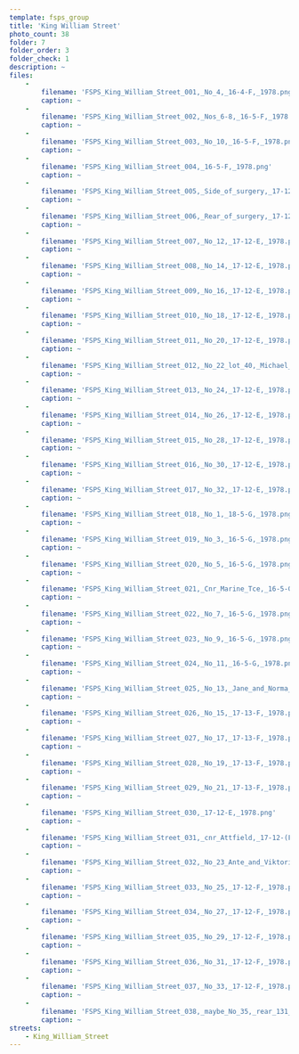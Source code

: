 ```yaml
---
template: fsps_group
title: 'King William Street'
photo_count: 38
folder: 7
folder_order: 3
folder_check: 1
description: ~
files:
    -
        filename: 'FSPS_King_William_Street_001,_No_4,_16-4-F,_1978.png'
        caption: ~
    -
        filename: 'FSPS_King_William_Street_002,_Nos_6-8,_16-5-F,_1978.png'
        caption: ~
    -
        filename: 'FSPS_King_William_Street_003,_No_10,_16-5-F,_1978.png'
        caption: ~
    -
        filename: 'FSPS_King_William_Street_004,_16-5-F,_1978.png'
        caption: ~
    -
        filename: 'FSPS_King_William_Street_005,_Side_of_surgery,_17-12-E,_1978.png'
        caption: ~
    -
        filename: 'FSPS_King_William_Street_006,_Rear_of_surgery,_17-12-E,_1978.png'
        caption: ~
    -
        filename: 'FSPS_King_William_Street_007,_No_12,_17-12-E,_1978.png'
        caption: ~
    -
        filename: 'FSPS_King_William_Street_008,_No_14,_17-12-E,_1978.png'
        caption: ~
    -
        filename: 'FSPS_King_William_Street_009,_No_16,_17-12-E,_1978.png'
        caption: ~
    -
        filename: 'FSPS_King_William_Street_010,_No_18,_17-12-E,_1978.png'
        caption: ~
    -
        filename: 'FSPS_King_William_Street_011,_No_20,_17-12-E,_1978.png'
        caption: ~
    -
        filename: 'FSPS_King_William_Street_012,_No_22_lot_40,_Michael_Naidos,_17-12-E,_1978.png'
        caption: ~
    -
        filename: 'FSPS_King_William_Street_013,_No_24,_17-12-E,_1978.png'
        caption: ~
    -
        filename: 'FSPS_King_William_Street_014,_No_26,_17-12-E,_1978.png'
        caption: ~
    -
        filename: 'FSPS_King_William_Street_015,_No_28,_17-12-E,_1978.png'
        caption: ~
    -
        filename: 'FSPS_King_William_Street_016,_No_30,_17-12-E,_1978.png'
        caption: ~
    -
        filename: 'FSPS_King_William_Street_017,_No_32,_17-12-E,_1978.png'
        caption: ~
    -
        filename: 'FSPS_King_William_Street_018,_No_1,_18-5-G,_1978.png'
        caption: ~
    -
        filename: 'FSPS_King_William_Street_019,_No_3,_16-5-G,_1978.png'
        caption: ~
    -
        filename: 'FSPS_King_William_Street_020,_No_5,_16-5-G,_1978.png'
        caption: ~
    -
        filename: 'FSPS_King_William_Street_021,_Cnr_Marine_Tce,_16-5-G,_1978.png'
        caption: ~
    -
        filename: 'FSPS_King_William_Street_022,_No_7,_16-5-G,_1978.png'
        caption: ~
    -
        filename: 'FSPS_King_William_Street_023,_No_9,_16-5-G,_1978.png'
        caption: ~
    -
        filename: 'FSPS_King_William_Street_024,_No_11,_16-5-G,_1978.png'
        caption: ~
    -
        filename: 'FSPS_King_William_Street_025,_No_13,_Jane_and_Norma_Tapper,_lot_48,_16-5-G,_1978.png'
        caption: ~
    -
        filename: 'FSPS_King_William_Street_026,_No_15,_17-13-F,_1978.png'
        caption: ~
    -
        filename: 'FSPS_King_William_Street_027,_No_17,_17-13-F,_1978.png'
        caption: ~
    -
        filename: 'FSPS_King_William_Street_028,_No_19,_17-13-F,_1978.png'
        caption: ~
    -
        filename: 'FSPS_King_William_Street_029,_No_21,_17-13-F,_1978.png'
        caption: ~
    -
        filename: 'FSPS_King_William_Street_030,_17-12-E,_1978.png'
        caption: ~
    -
        filename: 'FSPS_King_William_Street_031,_cnr_Attfield,_17-12-(F_or_E),_1978.png'
        caption: ~
    -
        filename: 'FSPS_King_William_Street_032,_No_23_Ante_and_Viktorija_Borcic,_Lot_57,_17-12-F,_1978.png'
        caption: ~
    -
        filename: 'FSPS_King_William_Street_033,_No_25,_17-12-F,_1978.png'
        caption: ~
    -
        filename: 'FSPS_King_William_Street_034,_No_27,_17-12-F,_1978.png'
        caption: ~
    -
        filename: 'FSPS_King_William_Street_035,_No_29,_17-12-F,_1978.png'
        caption: ~
    -
        filename: 'FSPS_King_William_Street_036,_No_31,_17-12-F,_1978.png'
        caption: ~
    -
        filename: 'FSPS_King_William_Street_037,_No_33,_17-12-F,_1978.png'
        caption: ~
    -
        filename: 'FSPS_King_William_Street_038,_maybe_No_35,_rear_131_Attfield_St,_17-12-F,_1978.png'
        caption: ~
streets:
    - King_William_Street
---
```

